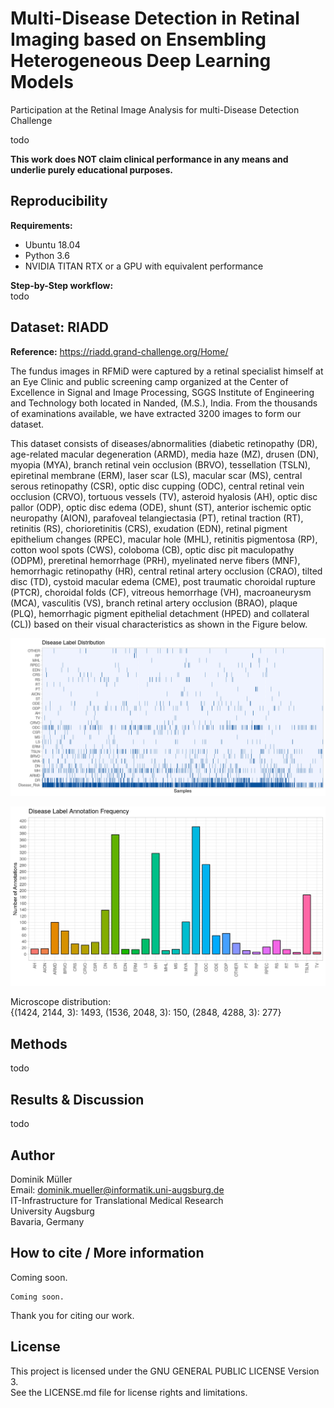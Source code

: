 # Multi-Disease Detection in Retinal Imaging based on Ensembling Heterogeneous Deep Learning Models

Participation at the Retinal Image Analysis for multi-Disease Detection Challenge

todo

**This work does NOT claim clinical performance in any means and underlie purely educational purposes.**

## Reproducibility

**Requirements:**
- Ubuntu 18.04
- Python 3.6
- NVIDIA TITAN RTX or a GPU with equivalent performance

**Step-by-Step workflow:**  
todo

## Dataset: RIADD

**Reference:** https://riadd.grand-challenge.org/Home/

The fundus images in RFMiD were captured by a retinal specialist himself at an Eye Clinic and public screening camp organized at the Center of Excellence in Signal and Image Processing, SGGS Institute of Engineering and Technology both located in Nanded, (M.S.), India.  From the thousands of examinations available, we have extracted 3200 images to form our dataset.

This dataset consists of diseases/abnormalities (diabetic retinopathy (DR), age-related macular degeneration (ARMD), media haze (MZ), drusen (DN), myopia (MYA), branch retinal vein occlusion (BRVO), tessellation (TSLN), epiretinal membrane (ERM), laser scar (LS), macular scar (MS), central serous retinopathy (CSR), optic disc cupping (ODC), central retinal vein occlusion (CRVO), tortuous vessels (TV), asteroid hyalosis (AH), optic disc pallor (ODP), optic disc edema (ODE), shunt (ST), anterior ischemic optic neuropathy (AION), parafoveal telangiectasia (PT), retinal traction (RT), retinitis (RS), chorioretinitis (CRS), exudation (EDN), retinal pigment epithelium changes (RPEC), macular hole (MHL), retinitis pigmentosa (RP), cotton wool spots (CWS), coloboma (CB), optic disc pit maculopathy (ODPM), preretinal hemorrhage (PRH), myelinated nerve fibers (MNF), hemorrhagic retinopathy (HR), central retinal artery occlusion (CRAO), tilted disc (TD), cystoid macular edema (CME), post traumatic choroidal rupture (PTCR), choroidal folds (CF), vitreous hemorrhage (VH), macroaneurysm (MCA), vasculitis (VS), branch retinal artery occlusion (BRAO), plaque (PLQ), hemorrhagic pigment epithelial detachment (HPED) and collateral (CL)) based on their visual characteristics as shown in the Figure below.

![fig_Heatmap](docs/label_heat.png)

![fig_LabelFreq](docs/label_freq.png)

Microscope distribution:  
{(1424, 2144, 3): 1493, (1536, 2048, 3): 150, (2848, 4288, 3): 277}

## Methods

todo

## Results & Discussion

todo

## Author

Dominik Müller  
Email: dominik.mueller@informatik.uni-augsburg.de  
IT-Infrastructure for Translational Medical Research  
University Augsburg  
Bavaria, Germany

## How to cite / More information

Coming soon.

```
Coming soon.
```

Thank you for citing our work.

## License

This project is licensed under the GNU GENERAL PUBLIC LICENSE Version 3.  
See the LICENSE.md file for license rights and limitations.
